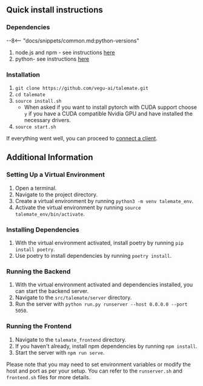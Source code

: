 
## Quick install instructions

### Dependencies

--8<-- "docs/snippets/common.md:python-versions"

1. node.js and npm - see instructions [here](https://nodejs.org/en/download/package-manager/)
1. python- see instructions [here](https://www.python.org/downloads/)

### Installation

1. `git clone https://github.com/vegu-ai/talemate.git`
1. `cd talemate`
1. `source install.sh`
    - When asked if you want to install pytorch with CUDA support choose `y` if you have
        a CUDA compatible Nvidia GPU and have installed the necessary drivers.
1. `source start.sh`

If everything went well, you can proceed to [connect a client](../../connect-a-client).

## Additional Information

### Setting Up a Virtual Environment

1. Open a terminal.
2. Navigate to the project directory.
3. Create a virtual environment by running `python3 -m venv talemate_env`.
4. Activate the virtual environment by running `source talemate_env/bin/activate`.

### Installing Dependencies

1. With the virtual environment activated, install poetry by running `pip install poetry`.
2. Use poetry to install dependencies by running `poetry install`.

### Running the Backend

1. With the virtual environment activated and dependencies installed, you can start the backend server.
2. Navigate to the `src/talemate/server` directory.
3. Run the server with `python run.py runserver --host 0.0.0.0 --port 5050`.

### Running the Frontend

1. Navigate to the `talemate_frontend` directory.
2. If you haven't already, install npm dependencies by running `npm install`.
3. Start the server with `npm run serve`.

Please note that you may need to set environment variables or modify the host and port as per your setup. You can refer to the `runserver.sh` and `frontend.sh` files for more details.

